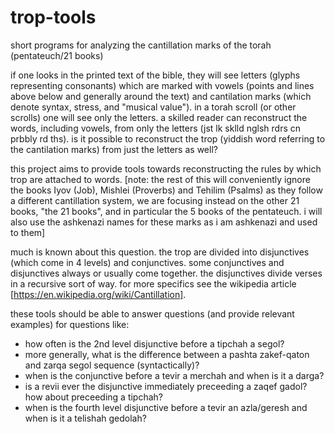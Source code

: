 # trop-tools
short programs for analyzing the cantillation marks of the torah (pentateuch/21 books)

if one looks in the printed text of the bible, they will see letters (glyphs representing consonants) which are marked with vowels (points and lines above below and generally around the text) and cantilation marks (which denote syntax, stress, and "musical value").
in a torah scroll (or other scrolls) one will see only the letters.
a skilled reader can reconstruct the words, including vowels, from only the letters (jst lk sklld nglsh rdrs cn prbbly rd ths).
is it possible to reconstruct the trop (yiddish word referring to the cantilation marks) from just the letters as well?

this project aims to provide tools towards reconstructing the rules by which trop are attached to words.
[note: the rest of this will conveniently ignore the books Iyov (Job), Mishlei (Proverbs) and Tehilim (Psalms) as they follow a different cantillation system,
we are focusing instead on the other 21 books, "the 21 books", and in particular the 5 books of the pentateuch.
i will also use the ashkenazi names for these marks as i am ashkenazi and used to them]

much is known about this question.
the trop are divided into disjunctives (which come in 4 levels) and conjunctives.
some conjunctives and disjunctives always or usually come together.
the disjunctives divide verses in a recursive sort of way.
for more specifics see the wikipedia article [https://en.wikipedia.org/wiki/Cantillation].

these tools should be able to answer questions (and provide relevant examples) for questions like:
- how often is the 2nd level disjunctive before a tipchah a segol?
- more generally, what is the difference between a pashta zakef-qaton and zarqa segol sequence (syntactically)?
- when is the conjunctive before a tevir a merchah and when is it a darga?
- is a revii ever the disjunctive immediately preceeding a zaqef gadol? how about preceeding a tipchah?
- when is the fourth level disjunctive before a tevir an azla/geresh and when is it a telishah gedolah?
